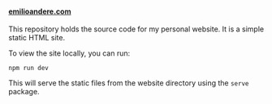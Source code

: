 #### [emilioandere.com](https://www.emilioandere.com/)

This repository holds the source code for my personal website. It is a simple static HTML site.

To view the site locally, you can run:

```
npm run dev
```

This will serve the static files from the website directory using the `serve` package.
